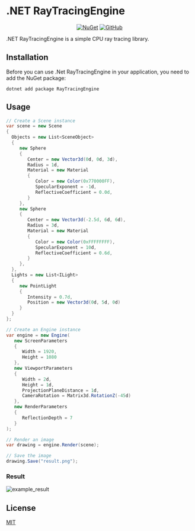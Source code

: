 # .NET RayTracingEngine

<div align="center">

[![NuGet](https://img.shields.io/nuget/v/RayTracingEngine.svg?style=flat-square)](https://www.nuget.org/packages/RayTracingEngine/)
[![GitHub](https://img.shields.io/github/license/Ilya-Korolev/dotnet-ray-tracing-engine?style=flat-square)](https://github.com/Ilya-Korolev/dotnet-ray-tracing-engine/blob/master/LICENSE.md)

</div>

.NET RayTracingEngine is a simple CPU ray tracing library.

## Installation

Before you can use .Net RayTracingEngine in your application, you need to add the NuGet package:

```console
dotnet add package RayTracingEngine
```

## Usage

```c#
// Create a Scene instance
var scene = new Scene
{
  Objects = new List<SceneObject>
  {
     new Sphere
     {
        Center = new Vector3d(0d, 0d, 3d),
        Radius = 1d,
        Material = new Material
        {
           Color = new Color(0x770000FF),
           SpecularExponent = -1d,
           ReflectiveCoefficient = 0.0d,
        }
     },               
     new Sphere
     {
        Center = new Vector3d(-2.5d, 6d, 6d),
        Radius = 3d,
        Material = new Material
        {
           Color = new Color(0xFFFFFFFF),
           SpecularExponent = 10d,
           ReflectiveCoefficient = 0.6d,
        }
     },
  },
  Lights = new List<ILight>
  {
     new PointLight
     {
        Intensity = 0.7d,
        Position = new Vector3d(0d, 5d, 0d)
     }
  }
};

// Create an Engine instance
var engine = new Engine(
   new ScreenParameters
   {
      Width = 1920,
      Height = 1080
   },
   new ViewportParameters
   {
      Width = 2d,
      Height = 1d,
      ProjectionPlaneDistance = 1d,
      CameraRotation = Matrix3d.RotationZ(-45d)
   },
   new RenderParameters
   {
      ReflectionDepth = 7
   }
);

// Render an image
var drawing = engine.Render(scene);

// Save the image
drawing.Save("result.png");
```

### Result

![example_result](https://user-images.githubusercontent.com/39079821/89823932-f7411a80-db5a-11ea-8304-73c0d1485eef.png)

## License
[MIT](https://choosealicense.com/licenses/mit/)